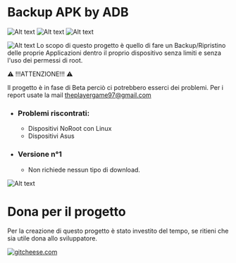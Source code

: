 # Backup APK by ADB

![Alt text](https://raw.githubusercontent.com/Fast0n/Backup_APK/master/os_support/linux.png?raw=true "linux") ![Alt text](https://raw.githubusercontent.com/Fast0n/Backup_APK/master/os_support/osx.png?raw=true "mac") ![Alt text](https://raw.githubusercontent.com/Fast0n/Backup_APK/master/os_support/windows.png?raw=true "windows")

![Alt text](https://raw.githubusercontent.com/Fast0n/Backup_APK/master/version_v1/img/1.png?raw=true "Splashscreen")
Lo scopo di questo progetto è quello di fare un Backup/Ripristino delle proprie Applicazioni dentro il proprio dispositivo senza limiti e senza l'uso dei permessi di root. 

⚠ !!!ATTENZIONE!!! ⚠

Il progetto è in fase di Beta perciò ci potrebbero esserci dei problemi.
Per i report usate la mail theplayergame97@gmail.com

* ### Problemi riscontrati: ###
	* Dispositivi NoRoot con Linux
	* Dispositivi Asus

* ### Versione n°1 ###
  * Non richiede nessun tipo di download.

![Alt text](https://raw.githubusercontent.com/Fast0n/Backup_APK/master/version_v1/img/2.png?raw=true "Avvio script, Avvio Backup")


# Dona per il progetto
Per la creazione di questo progetto è stato investito del tempo, se ritieni che sia utile dona allo sviluppatore.


[![gitcheese.com](https://s3.amazonaws.com/gitcheese-ui-master/images/badge.svg)](https://www.gitcheese.com/donate/users/5260133/repos/97053870)
